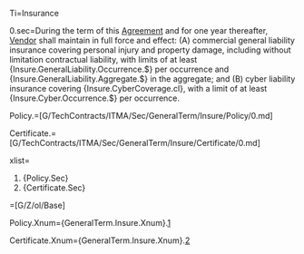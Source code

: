Ti=Insurance

0.sec=During the term of this <a href='#Def.Agreement.sec' class='definedterm'>Agreement</a> and for one year thereafter, <a href='#Def.Vendor.sec' class='definedterm'>Vendor</a> shall maintain in full force and effect: (A) commercial general liability insurance covering personal injury and property damage, including without limitation contractual liability, with limits of at least {Insure.GeneralLiability.Occurrence.$} per occurrence and {Insure.GeneralLiability.Aggregate.$} in the aggregate; and (B) cyber liability insurance covering {Insure.CyberCoverage.cl}, with a limit of at least {Insure.Cyber.Occurrence.$} per occurrence. 

Policy.=[G/TechContracts/ITMA/Sec/GeneralTerm/Insure/Policy/0.md]

Certificate.=[G/TechContracts/ITMA/Sec/GeneralTerm/Insure/Certificate/0.md]

xlist=<ol class="secs-and"><li>{Policy.Sec}<li>{Certificate.Sec}</ol>

=[G/Z/ol/Base]

Policy.Xnum={GeneralTerm.Insure.Xnum}.<a href="#GeneralTerm.Insure.Policy.Sec" class="xref">1</a>

Certificate.Xnum={GeneralTerm.Insure.Xnum}.<a href="#GeneralTerm.Insure.Certificate.Sec" class="xref">2</a>
